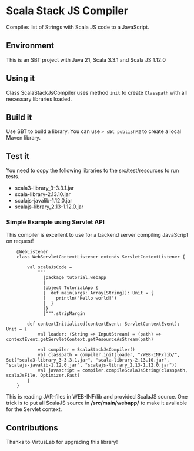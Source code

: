 # Scala Stack JS Compiler
Compiles list of Strings with Scala JS code to a JavaScript.

## Environment
This is an SBT project with Java 21, Scala 3.3.1 and Scala JS 1.12.0

## Using it
Class ScalaStackJsCompiler uses method `init` to create `Classpath` with all necessary libraries loaded.

## Build it
Use SBT to build a library. You can use `> sbt publishM2` to create a local Maven library.

## Test it
You need to copy the following libraries to the src/test/resources to run tests.

- scala3-library_3-3.3.1.jar
- scala-library-2.13.10.jar
- scalajs-javalib-1.12.0.jar
- scalajs-library_2.13-1.12.0.jar

### Simple Example using Servlet API
This compiler is excellent to use for a backend server compiling JavaScript on request!
```
    @WebListener
    class WebServletContextListener extends ServletContextListener {
    
        val scalaJsCode =
            """
              |package tutorial.webapp
              |
              |object TutorialApp {
              |  def main(args: Array[String]): Unit = {
              |    println("Hello world!")
              |  }
              |}
              |""".stripMargin
              
        def contextInitialized(contextEvent: ServletContextEvent): Unit = {
            val loader: (String => InputStream) = (path) => contextEvent.getServletContext.getResourceAsStream(path)
            
            val compiler = ScalaStackJsCompiler()
            val classpath = compiler.init(loader, "/WEB-INF/lib/", Set("scala3-library_3-3.3.1.jar", "scala-library-2.13.10.jar", "scalajs-javalib-1.12.0.jar", "scalajs-library_2.13-1.12.0.jar"))
            val javascript = compiler.compileScalaJsString(classpath, scalaJsFile, Optimizer.Fast)
        }
    }
```
This is reading JAR-files in WEB-INF/lib and provided ScalaJS source.
One trick is to put all ScalaJS source in **/src/main/webapp/** to make it available for the Servlet context.

## Contributions
Thanks to VirtusLab for upgrading this library!